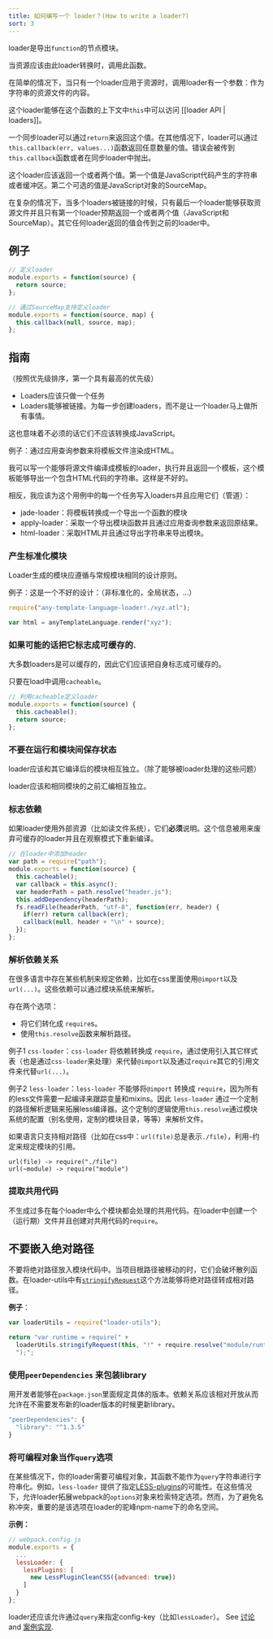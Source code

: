 ```yaml
---
title: 如何编写一个 loader？(How to write a loader?)
sort: 3
---
```


loader是导出`function`的节点模块。

当资源应该由此loader转换时，调用此函数。

在简单的情况下，当只有一个loader应用于资源时，调用loader有一个参数：作为字符串的资源文件的内容。

这个loader能够在这个函数的上下文中`this`中可以访问 [[loader API | loaders]]。

一个同步loader可以通过`return`来返回这个值。在其他情况下，loader可以通过`this.callback(err, values...)`函数返回任意数量的值。错误会被传到`this.callback`函数或者在同步loader中抛出。

这个loader应该返回一个或者两个值。第一个值是JavaScript代码产生的字符串或者缓冲区。第二个可选的值是JavaScript对象的SourceMap。

在复杂的情况下，当多个loaders被链接的时候，只有最后一个loader能够获取资源文件并且只有第一个loader预期返回一个或者两个值（JavaScript和SourceMap）。其它任何loader返回的值会传到之前的loader中。

## 例子

``` javascript
// 定义loader
module.exports = function(source) {
  return source;
};
```

``` javascript
// 通过SourceMap支持定义loader
module.exports = function(source, map) {
  this.callback(null, source, map);
};
```

## 指南

（按照优先级排序，第一个具有最高的优先级）

* Loaders应该只做一个任务
* Loaders能够被链接。为每一步创建loaders，而不是让一个loader马上做所有事情。

这也意味着不必须的话它们不应该转换成JavaScript。

例子：通过应用查询参数来将模板文件渲染成HTML。

我可以写一个能够将源文件编译成模板的loader，执行并且返回一个模板，这个模板能够导出一个包含HTML代码的字符串。这样是不好的。

相反，我应该为这个用例中的每一个任务写入loaders并且应用它们（管道）：

* jade-loader：将模板转换成一个导出一个函数的模块
* apply-loader：采取一个导出模块函数并且通过应用查询参数来返回原结果。
* html-loader：采取HTML并且通过导出字符串来导出模块。

### 产生标准化模块

Loader生成的模块应遵循与常规模块相同的设计原则。

例子：这是一个不好的设计：（非标准化的，全局状态，...）

```javascript
require("any-template-language-loader!./xyz.atl");

var html = anyTemplateLanguage.render("xyz");
```

### 如果可能的话把它标志成可缓存的.

大多数loaders是可以缓存的，因此它们应该把自身标志成可缓存的。

只要在load中调用`cacheable`。

```javascript
// 利用cacheable定义loader
module.exports = function(source) {
  this.cacheable();
  return source;
};
```

### 不要在运行和模块间保存状态

loader应该和其它编译后的模块相互独立。（除了能够被loader处理的这些问题）

loader应该和相同模块的之前汇编相互独立。

### 标志依赖

如果loader使用外部资源（比如读文件系统），它们**必须**说明。这个信息被用来废弃可缓存的loader并且在观察模式下重新编译。

``` javascript
// 在loader中添加header
var path = require("path");
module.exports = function(source) {
  this.cacheable();
  var callback = this.async();
  var headerPath = path.resolve("header.js");
  this.addDependency(headerPath);
  fs.readFile(headerPath, "utf-8", function(err, header) {
    if(err) return callback(err);
    callback(null, header + "\n" + source);
  });
};
```

### 解析依赖关系

在很多语言中存在某些机制来规定依赖，比如在css里面使用`@import`以及`url(...)`。这些依赖可以通过模块系统来解析。

存在两个选项：

* 将它们转化成 `require`s。
* 使用`this.resolve`函数来解析路径。

例子1 `css-loader`：`css-loader` 将依赖转换成 `require`，通过使用引入其它样式表（也是通过`css-loader`来处理）来代替`@import`以及通过`require`其它的引用文件来代替`url(...)`。

例子2 `less-loader`：`less-loader` 不能够将`@import` 转换成 `require`，因为所有的less文件需要一起编译来跟踪变量和mixins。因此 `less-loader` 通过一个定制的路径解析逻辑来拓展less编译器。这个定制的逻辑使用`this.resolve`通过模块系统的配置（别名使用，定制的模块目录，等等）来解析文件。

如果语言只支持相对路径（比如在css中：`url(file)`总是表示`./file`），利用`~`约定来规定模块的引用。

``` text
url(file) -> require("./file")
url(~module) -> require("module")
```

### 提取共用代码

不生成过多在每个loader中么个模块都会处理的共用代码。在loader中创建一个（运行期）文件并且创建对共用代码的`require`。

## 不要嵌入绝对路径

不要将绝对路径放入模块代码中。当项目根路径被移动的时，它们会破坏散列函数。在loader-utils中有[`stringifyRequest`](https://github.com/webpack/loader-utils#stringifyrequest)这个方法能够将绝对路径转成相对路径。

**例子**：

``` js
var loaderUtils = require("loader-utils");

return "var runtime = require(" +
  loaderUtils.stringifyRequest(this, "!" + require.resolve("module/runtime")) +
  ");";
```

### 使用`peerDependencies` 来包装library

用开发者能够在`package.json`里面规定具体的版本。依赖关系应该相对开放从而允许在不需要发布新的loader版本的时候更新library。

``` javascript
"peerDependencies": {
  "library": "^1.3.5"
}
```

### 将可编程对象当作`query`选项

在某些情况下，你的loader需要可编程对象，其函数不能作为`query`字符串进行字符串化。例如，`less-loader` 提供了指定[LESS-plugins](https://github.com/webpack/less-loader#less-plugins)的可能性。在这些情况下，允许loader拓展webpack的`options`对象来检索特定选项。然而，为了避免名称冲突，重要的是该选项在loader的驼峰npm-name下的命名空间。

**示例：**

```javascript
// webpack.config.js
module.exports = {
  ...
  lessLoader: {
    lessPlugins: [
      new LessPluginCleanCSS({advanced: true})
    ]
  }
};
```

loader还应该允许通过`query`来指定config-key（比如`lessLoader`）。 See [讨论](https://github.com/webpack/less-loader/pull/40) and [案例实现](https://github.com/webpack/less-loader/blob/39f742b4624fceae6d9cf266e9554d07a32a9c14/index.js#L49-51).